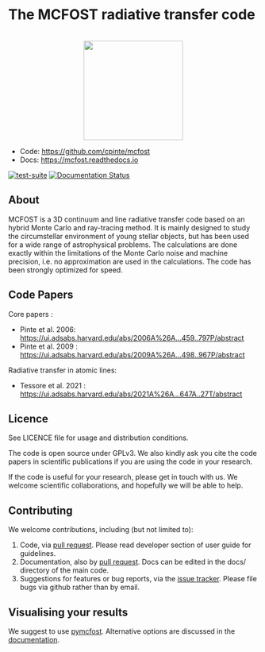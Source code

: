 


The MCFOST radiative transfer code
==================================

<p align='center'>
  <br/>
  <img src="[https://github.com/cpinte/mcfost/blob/master/logo/mcfost_logo.png]" width="200" height="200">
  <br/>
</p>

- Code: <https://github.com/cpinte/mcfost>
- Docs: <https://mcfost.readthedocs.io>

[![test-suite](https://github.com/cpinte/mcfost/actions/workflows/test-suite.yml/badge.svg)](https://github.com/cpinte/mcfost/actions/workflows/test-suite.yml)
[![Documentation Status](https://readthedocs.org/projects/mcfost/badge/?version=latest)](https://mcfost.readthedocs.io/en/latest/)

About
-----

MCFOST is a 3D continuum and line radiative transfer code based on an hybrid Monte Carlo and ray-tracing method. It is mainly designed to study the circumstellar environment of young stellar objects, but has been used for a wide range of astrophysical problems. The calculations are done exactly within the limitations of the Monte Carlo noise and machine precision, i.e. no approximation are used in the calculations. The code has been strongly optimized for speed.


Code Papers
-----------
Core papers :
- Pinte et al. 2006:  https://ui.adsabs.harvard.edu/abs/2006A%26A...459..797P/abstract
- Pinte et al. 2009 : https://ui.adsabs.harvard.edu/abs/2009A%26A...498..967P/abstract

Radiative transfer in atomic lines:
- Tessore et al. 2021 : https://ui.adsabs.harvard.edu/abs/2021A%26A...647A..27T/abstract


Licence
-------

See LICENCE file for usage and distribution conditions.

The code is open source under GPLv3.
We also kindly ask you cite the code papers in scientific publications if you are using the code in your research.

If the code is useful for your research, please get in touch with us.
We welcome scientific collaborations, and hopefully we will be able to help.


Contributing
------------
We welcome contributions, including (but not limited to):

1. Code, via [pull request](https://github.com/cpinte/mcfost/pulls). Please read developer section of user guide for guidelines.
2. Documentation, also by [pull request](https://github.com/cpinte/mcfost/pulls). Docs can be edited in the docs/ directory of the main code.
3. Suggestions for features or bug reports, via the [issue tracker](https://github.com/cpinte/mcfost/issues/new). Please file bugs via github rather than by email.

Visualising your results
------------------------
We suggest to use [pymcfost](https://github.com/cpinte/pymcfost). Alternative options are discussed in the [documentation](https://mcfost.readthedocs.io/en/latest/tools.html).
